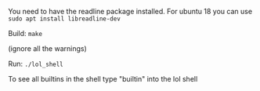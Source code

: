 You need to have the readline package installed.
For ubuntu 18 you can use ```sudo apt install libreadline-dev```

Build:
 ```make```

(ignore all the warnings) 

Run:
	```./lol_shell```


To see all builtins in the shell type "builtin" into the lol shell